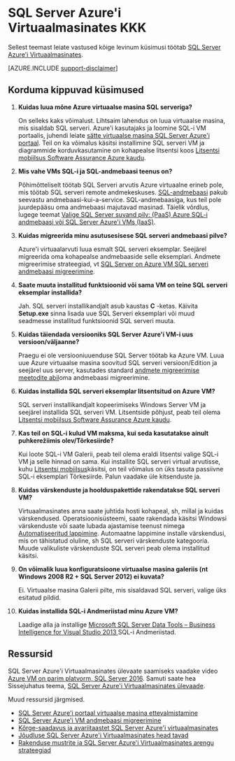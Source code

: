 <properties
    pageTitle="SQL Server Azure'i Virtuaalmasinates KKK | Microsoft Azure'i"
    description="Sellest artiklist leiate vastused korduma kippuvatele küsimustele, mis töötab SQL Server Azure'i VMs."
    services="virtual-machines-windows"
    documentationCenter=""
    authors="v-shysun"
    manager="felixwu"
    editor=""
    tags="azure-service-management"/>

<tags
    ms.service="virtual-machines-windows"
    ms.devlang="na"
    ms.topic="article"
    ms.tgt_pltfrm="vm-windows-sql-server"
    ms.workload="infrastructure-services"
    ms.date="09/13/2016"
    ms.author="v-shysun"/>

# <a name="sql-server-on-azure-virtual-machines-faq"></a>SQL Server Azure'i Virtuaalmasinates KKK

Sellest teemast leiate vastused kõige levinum küsimusi töötab [SQL Server Azure'i Virtuaalmasinates](https://azure.microsoft.com/services/virtual-machines/sql-server/).

[AZURE.INCLUDE [support-disclaimer](../../includes/support-disclaimer.md)]

## <a name="frequently-asked-questions"></a>Korduma kippuvad küsimused

1. **Kuidas luua mõne Azure virtuaalse masina SQL serveriga?**

    On selleks kaks võimalust. Lihtsaim lahendus on luua virtuaalse masina, mis sisaldab SQL serveri. Azure'i kasutajaks ja loomine SQL-i VM portaalis, juhendi leiate [sätte virtuaalse masina SQL Server Azure'i portaal](virtual-machines-windows-portal-sql-server-provision.md). Teil on ka võimalus käsitsi installimine SQL serveri VM ja diagrammide korduvkasutamine on kohapealse litsentsi koos [Litsentsi mobiilsus Software Assurance Azure kaudu](https://azure.microsoft.com/pricing/license-mobility/).

1. **Mis vahe VMs SQL-i ja SQL-andmebaasi teenus on?**

    Põhimõtteliselt töötab SQL Serveri arvutis Azure virtuaalne erineb pole, mis töötab SQL serveri remote andmekeskuses. [SQL-andmebaasi](../sql-database/sql-database-technical-overview.md) pakub seevastu andmebaasi-kui-a-service. SQL-andmebaasiga, kus teil pole juurdepääsu oma andmebaasi majutavad masinad. Täielik võrdlus, lugege teemat [Valige SQL Server suvand pilv: (PaaS) Azure SQL-i andmebaasi või SQL Server Azure'i VMs (IaaS)](../sql-database/sql-database-paas-vs-sql-server-iaas.md).

1. **Kuidas migreerida minu asutusesisese SQL serveri andmebaasi pilve?**

    Azure'i virtuaalarvuti luua esmalt SQL serveri eksemplar. Seejärel migreerida oma kohapealse andmebaaside selle eksemplari. Andmete migreerimise strateegiad, vt [SQL Server on Azure VM SQL serveri andmebaasi migreerimine](virtual-machines-windows-migrate-sql.md).

2. **Saate muuta installitud funktsioonid või sama VM on teine SQL serveri eksemplar installida?**

    Jah. SQL serveri installikandjalt asub kaustas **C** -ketas. Käivita **Setup.exe** sinna lisada uue SQL Serveri eksemplari või muud seadmesse installitud funktsioonid SQL serveri muuta.

3. **Kuidas täiendada versiooniks SQL Server Azure'i VM-i uus versioon/väljaanne?**

    Praegu ei ole versiooniuuenduse SQL Server töötab ka Azure VM. Luua uue Azure virtuaalse masina soovitud SQL serveri versioon/Edition ja seejärel uus server, kasutades standard [andmete migreerimise meetodite abil](virtual-machines-windows-migrate-sql.md)oma andmebaasi migreerimine.

4. **Kuidas installida SQL serveri eksemplar litsentsitud on Azure VM?**

    SQL serveri installikandjalt kopeerimiseks Windows Server VM ja seejärel installida SQL serveri VM. Litsentside põhjust, peab teil olema [Litsentsi mobiilsus Software Assurance Azure kaudu](https://azure.microsoft.com/pricing/license-mobility/).

5. **Kas teil on SQL-i kulud VM maksma, kui seda kasutatakse ainult puhkerežiimis olev/Tõrkesiirde?**

    Kui loote SQL-i VM Galerii, peab teil olema eraldi litsentsi valige SQL-i VM ja selle hinnad on sama. Kui installite SQL serveri virtual arvutisse, kuhu [Litsentsi mobiilsus](https://azure.microsoft.com/pricing/license-mobility/)käsitsi, on teil võimalus on üks tasuta passiivne SQL-i eksemplari Tõrkesiirde. Palun vaadake üle kitsenduste ja.

6. **Kuidas värskenduste ja hoolduspakettide rakendatakse SQL serveri VM?**

    Virtuaalmasinates anna saate juhtida hosti kohapeal, sh, millal ja kuidas värskendused. Operatsioonisüsteemi, saate rakendada käsitsi Windowsi värskenduste või saate lubada ajastamise teenust nimega [Automatiseeritud lappimine](virtual-machines-windows-classic-sql-automated-patching.md). Automaatne lappimine installe värskendusi, mis on tähistatud oluline, sh SQL serveri värskenduste kategooria. Muude valikuliste värskenduste SQL serveri peab olema installitud käsitsi.

7. **On võimalik luua konfiguratsioone virtuaalse masina galeriis (nt Windows 2008 R2 + SQL Server 2012) ei kuvata?**

    Ei. Virtuaalse masina Galerii pilte, mis sisaldavad SQL serveri, valige üks esitatud pildid.

9. **Kuidas installida SQL-i Andmeriistad minu Azure VM?**

    Laadige alla ja installige [Microsoft SQL Server Data Tools – Business Intelligence for Visual Studio 2013 ](https://www.microsoft.com/en-us/download/details.aspx?id=42313)SQL-i Andmeriistad.

## <a name="resources"></a>Ressursid

SQL Server Azure'i Virtuaalmasinates ülevaate saamiseks vaadake video [Azure VM on parim platvorm, SQL Server 2016](https://channel9.msdn.com/Events/DataDriven/SQLServer2016/Azure-VM-is-the-best-platform-for-SQL-Server-2016). Samuti saate hea Sissejuhatus teema, [SQL Server Azure'i Virtuaalmasinates ülevaade](virtual-machines-windows-sql-server-iaas-overview.md).

Muud ressursid järgmised.

- [SQL Server Azure'i portaal virtuaalse masina ettevalmistamine](virtual-machines-windows-portal-sql-server-provision.md)
- [SQL Server Azure'i VM andmebaasi migreerimine](virtual-machines-windows-migrate-sql.md)
- [Kõrge-saadavus ja avariitaastet SQL Server Azure'i virtuaalmasinates](virtual-machines-windows-sql-high-availability-dr.md)
- [Jõudluse SQL Server Azure'i Virtuaalmasinates head tavad](virtual-machines-windows-sql-performance.md)
- [Rakenduse mustrite ja SQL Server Azure'i Virtuaalmasinates arengu strateegiad](virtual-machines-windows-sql-server-app-patterns-dev-strategies.md)
